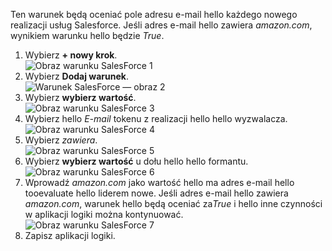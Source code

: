Ten warunek będą oceniać pole adresu e-mail hello każdego nowego realizacji usług Salesforce. Jeśli adres e-mail hello zawiera *amazon.com*, wynikiem warunku hello będzie *True*.

1. Wybierz **+ nowy krok**.  
   ![Obraz warunku SalesForce 1](./media/connectors-create-api-salesforce/condition-1.png)   
2. Wybierz **Dodaj warunek**.    
   ![Warunek SalesForce — obraz 2](./media/connectors-create-api-salesforce/condition-2.png)  
3. Wybierz **wybierz wartość**.    
   ![Obraz warunku SalesForce 3](./media/connectors-create-api-salesforce/condition-3.png)  
4. Wybierz hello *E-mail* tokenu z realizacji hello hello wyzwalacza.    
   ![Obraz warunku SalesForce 4](./media/connectors-create-api-salesforce/condition-4.png)  
5. Wybierz *zawiera*.      
   ![Obraz warunku SalesForce 5](./media/connectors-create-api-salesforce/condition-5.png)  
6. Wybierz **wybierz wartość** u dołu hello hello formantu.     
   ![Obraz warunku SalesForce 6](./media/connectors-create-api-salesforce/condition-6.png)  
7. Wprowadź *amazon.com* jako wartość hello ma adres e-mail hello tooevaluate hello liderem nowe. Jeśli adres e-mail hello zawiera *amazon.com*, warunek hello będą oceniać za*True* i hello inne czynności w aplikacji logiki można kontynuować.    
   ![Obraz warunku SalesForce 7](./media/connectors-create-api-salesforce/condition-7.png)  
8. Zapisz aplikacji logiki.  

